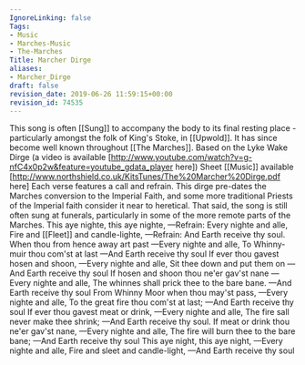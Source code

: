 ```yaml
---
IgnoreLinking: false
Tags:
- Music
- Marches-Music
- The-Marches
Title: Marcher Dirge
aliases:
- Marcher_Dirge
draft: false
revision_date: 2019-06-26 11:59:15+00:00
revision_id: 74535
---
```


This song is often [[Sung]] to accompany the body to its final resting place - particularly amongst the folk of King's Stoke, in [[Upwold]].  It has since become well known throughout [[The Marches]].
Based on the Lyke Wake Dirge (a video is available [http://www.youtube.com/watch?v=g-nfC4x0p2w&feature=youtube_gdata_player here])
Sheet [[Music]] available [http://www.northshield.co.uk/KitsTunes/The%20Marcher%20Dirge.pdf here]
Each verse features a call and refrain. This dirge pre-dates the Marches conversion to the Imperial Faith, and some more traditional Priests of the Imperial faith consider it near to heretical. That said, the song is still often sung at funerals, particularly in some of the more remote parts of the Marches.
This aye nighte, this aye nighte,
—Refrain: Every nighte and alle,
Fire and [[Fleet]] and candle-lighte,
—Refrain: And Earth receive thy soul.
When thou from hence away art past
—Every nighte and alle,
To Whinny-muir thou com'st at last
—And Earth receive thy soul
If ever thou gavest hosen and shoon,
—Every nighte and alle,
Sit thee down and put them on
—And Earth receive thy soul
If hosen and shoon thou ne'er gav'st nane
—Every nighte and alle,
The whinnes shall prick thee to the bare bane.
—And Earth receive thy soul
From Whinny Moor when thou may'st pass,
—Every nighte and alle,
To the great fire thou com'st at last;
—And Earth receive thy soul
If ever thou gavest meat or drink,
—Every nighte and alle,
The fire sall never make thee shrink;
—And Earth receive thy soul.
If meat or drink thou ne'er gav'st nane,
—Every nighte and alle,
The fire will burn thee to the bare bane;
—And Earth receive thy soul
This aye night, this aye night,
—Every nighte and alle,
Fire and sleet and candle-light,
—And Earth receive thy soul